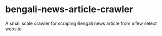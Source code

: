 # bengali-news-article-crawler
A small scale crawler for scraping Bengali news article from a few select website
